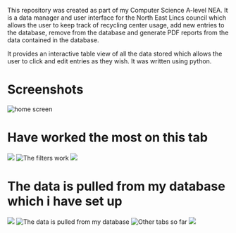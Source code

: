 This repository was created as part of my Computer Science A-level NEA.
It is a data manager and user interface for the North East Lincs council which allows the user to keep track of recycling center usage,
add new entries to the database, remove from the database and generate PDF reports from the data contained in the database.

It provides an interactive table view of all the data stored which allows the user to click and edit entries as they wish.
It was written using python.

# Screenshots
![home screen](https://i.imgur.com/0ySPnII.png)
# Have worked the most on this tab
![](https://i.imgur.com/4oaAXFD.png)
![The filters work](https://i.imgur.com/YG4JLkS.png)
![](https://i.imgur.com/n3KJex9.jpg)
# The data is pulled from my database which i have set up
![](https://i.imgur.com/kj8rQH0.png)
![The data is pulled from my database](https://i.imgur.com/xjyPTTE.png)
![Other tabs so far](https://i.imgur.com/WnA2SED.png)
![](https://i.imgur.com/dnu1wmS.png)
